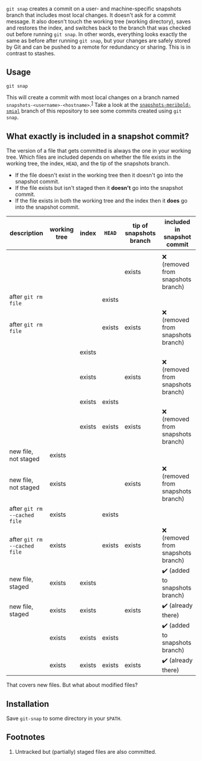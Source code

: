 `git snap` creates a commit on a user- and machine-specific snapshots branch that includes
most local changes.  It doesn't ask for a commit message.  It also doesn't touch the
working tree (working directory), saves and restores the index, and switches back to the
branch that was checked out before running `git snap`.  In other words, everything looks
exactly the same as before after running `git snap`, but your changes are safely stored by
Git and can be pushed to a remote for redundancy or sharing.  This is in contrast to
stashes.

## Usage

    git snap

This will create a commit with most local changes on a branch named
`snapshots-<username>-<hostname>`.<sup>[1](#user-content-footnote-1)</sup>  Take a look at
the [`snapshots-meribold-smial`][3] branch of this repository to see some commits created
using `git snap`.

## What exactly is included in a snapshot commit?

The version of a file that gets committed is always the one in your working tree.  Which
files are included depends on whether the file exists in the working tree, the index,
`HEAD`, and the tip of the snapshots branch.

*   If the file doesn't exist in the working tree then it doesn't go into the snapshot
    commit.
*   If the file exists but isn't staged then it **doesn't** go into the snapshot commit.
*   If the file exists in both the working tree and the index then it **does** go into the
    snapshot commit.

| description                  | working tree | index  | `HEAD` | tip of snapshots branch | included in snapshot commit                    |
|------------------------------|--------------|--------|--------|-------------------------|------------------------------------------------|
|                              |              |        |        |                         |                                                |
|                              |              |        |        | exists                  | :x: (removed from snapshots branch)            |
| after `git rm file`          |              |        | exists |                         |                                                |
| after `git rm file`          |              |        | exists | exists                  | :x: (removed from snapshots branch)            |
|                              |              | exists |        |                         |                                                |
|                              |              | exists |        | exists                  | :x: (removed from snapshots branch)            |
|                              |              | exists | exists |                         |                                                |
|                              |              | exists | exists | exists                  | :x: (removed from snapshots branch)            |
| new file, not staged         | exists       |        |        |                         |                                                |
| new file, not staged         | exists       |        |        | exists                  | :x: (removed from snapshots branch)            |
| after `git rm --cached file` | exists       |        | exists |                         |                                                |
| after `git rm --cached file` | exists       |        | exists | exists                  | :x: (removed from snapshots branch)            |
| new file, staged             | exists       | exists |        |                         | :heavy_check_mark: (added to snapshots branch) |
| new file, staged             | exists       | exists |        | exists                  | :heavy_check_mark: (already there)             |
|                              | exists       | exists | exists |                         | :heavy_check_mark: (added to snapshots branch) |
|                              | exists       | exists | exists | exists                  | :heavy_check_mark: (already there)             |

That covers new files.  But what about modified files?

## Installation

Save `git-snap` to some directory in your `$PATH`.

## Footnotes

<ol>
<li id="footnote-1">
Untracked but (partially) staged files are also committed.
</li>
</ol>

[1]: https://stackoverflow.com/q/6070179
     "Switching branches without touching the working tree?"
[2]: https://git-scm.com/book/en/v2/Git-Tools-Reset-Demystified#_the_index
     "Git Tools - Reset Demystified - Pro Git"
[3]: https://github.com/meribold/git-snap/commits/snapshots-meribold-smial
